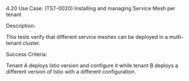 4.20 Use Case: (TST-0020) Installing and managing Service Mesh per tenant

Description:

This tests verify that different service meshes can be deployed in a multi-tenant cluster.

Success Criteria:

Tenant A deploys Istio version and configure it while tenant B deploys a different version of Istio
with a different configuration.

